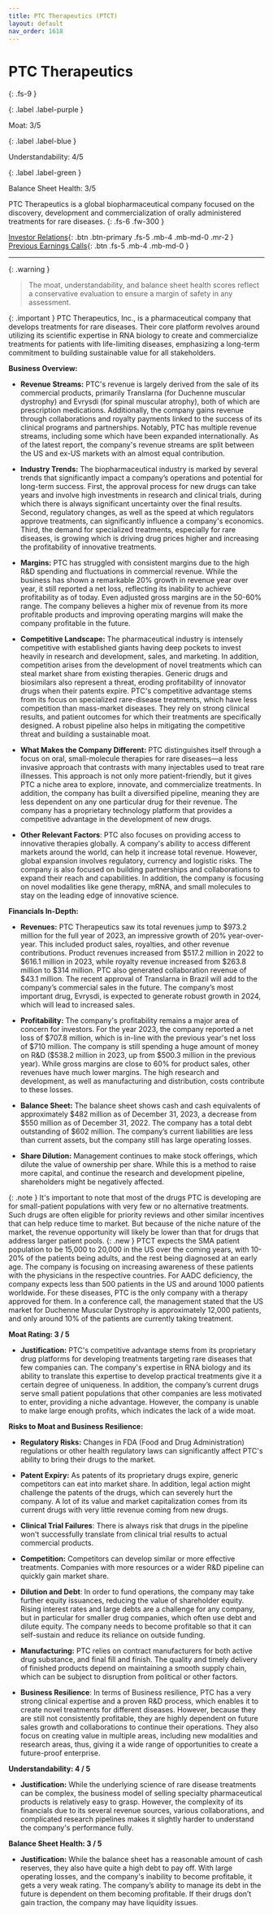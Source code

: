 ```yaml
---
title: PTC Therapeutics (PTCT)
layout: default
nav_order: 1618
---
```


# PTC Therapeutics
{: .fs-9 }

{: .label .label-purple }

Moat: 3/5

{: .label .label-blue }

Understandability: 4/5

{: .label .label-green }

Balance Sheet Health: 3/5

PTC Therapeutics is a global biopharmaceutical company focused on the discovery, development and commercialization of orally administered treatments for rare diseases.
{: .fs-6 .fw-300 }

[Investor Relations](https://www.google.com/search?q=PTCT+investor+relations){: .btn .btn-primary .fs-5 .mb-4 .mb-md-0 .mr-2 }
[Previous Earnings Calls](https://discountingcashflows.com/company/PTCT/transcripts/){: .btn .fs-5 .mb-4 .mb-md-0 }

---

{: .warning }
>The moat, understandability, and balance sheet health scores reflect a conservative evaluation to ensure a margin of safety in any assessment.


{: .important }
PTC Therapeutics, Inc., is a pharmaceutical company that develops treatments for rare diseases. Their core platform revolves around utilizing its scientific expertise in RNA biology to create and commercialize treatments for patients with life-limiting diseases, emphasizing a long-term commitment to building sustainable value for all stakeholders.

**Business Overview:**

*   **Revenue Streams:** PTC's revenue is largely derived from the sale of its commercial products, primarily Translarna (for Duchenne muscular dystrophy) and Evrysdi (for spinal muscular atrophy), both of which are prescription medications. Additionally, the company gains revenue through collaborations and royalty payments linked to the success of its clinical programs and partnerships. Notably, PTC has multiple revenue streams, including some which have been expanded internationally. As of the latest report, the company's revenue streams are split between the US and ex-US markets with an almost equal contribution.

*   **Industry Trends:** The biopharmaceutical industry is marked by several trends that significantly impact a company’s operations and potential for long-term success. First, the approval process for new drugs can take years and involve high investments in research and clinical trials, during which there is always significant uncertainty over the final results. Second, regulatory changes, as well as the speed at which regulators approve treatments, can significantly influence a company's economics. Third, the demand for specialized treatments, especially for rare diseases, is growing which is driving drug prices higher and increasing the profitability of innovative treatments.

*   **Margins:** PTC has struggled with consistent margins due to the high R&D spending and fluctuations in commercial revenue. While the business has shown a remarkable 20% growth in revenue year over year, it still reported a net loss, reflecting its inability to achieve profitability as of today. Even adjusted gross margins are in the 50-60% range. The company believes a higher mix of revenue from its more profitable products and improving operating margins will make the company profitable in the future.

*   **Competitive Landscape:** The pharmaceutical industry is intensely competitive with established giants having deep pockets to invest heavily in research and development, sales, and marketing. In addition, competition arises from the development of novel treatments which can steal market share from existing therapies. Generic drugs and biosimilars also represent a threat, eroding profitability of innovator drugs when their patents expire. PTC's competitive advantage stems from its focus on specialized rare-disease treatments, which have less competition than mass-market diseases. They rely on strong clinical results, and patient outcomes for which their treatments are specifically designed. A robust pipeline also helps in mitigating the competitive threat and building a sustainable moat.

*   **What Makes the Company Different:** PTC distinguishes itself through a focus on oral, small-molecule therapies for rare diseases—a less invasive approach that contrasts with many injectables used to treat rare illnesses. This approach is not only more patient-friendly, but it gives PTC a niche area to explore, innovate, and commercialize treatments. In addition, the company has built a diversified pipeline, meaning they are less dependent on any one particular drug for their revenue. The company has a proprietary technology platform that provides a competitive advantage in the development of new drugs.

*   **Other Relevant Factors**: PTC also focuses on providing access to innovative therapies globally. A company's ability to access different markets around the world, can help it increase total revenue. However, global expansion involves regulatory, currency and logistic risks. The company is also focused on building partnerships and collaborations to expand their reach and capabilities. In addition, the company is focusing on novel modalities like gene therapy, mRNA, and small molecules to stay on the leading edge of innovative science.

**Financials In-Depth:**

*   **Revenues:** PTC Therapeutics saw its total revenues jump to $973.2 million for the full year of 2023, an impressive growth of 20% year-over-year. This included product sales, royalties, and other revenue contributions.  Product revenues increased from $517.2 million in 2022 to $616.1 million in 2023, while royalty revenue increased from $263.8 million to $314 million. PTC also generated collaboration revenue of $43.1 million. The recent approval of Translarna in Brazil will add to the company’s commercial sales in the future. The company’s most important drug, Evrysdi, is expected to generate robust growth in 2024, which will lead to increased sales.

*   **Profitability:** The company's profitability remains a major area of concern for investors. For the year 2023, the company reported a net loss of $707.8 million, which is in-line with the previous year's net loss of $710 million. The company is still spending a huge amount of money on R&D ($538.2 million in 2023, up from $500.3 million in the previous year). While gross margins are close to 60% for product sales, other revenues have much lower margins. The high research and development, as well as manufacturing and distribution, costs contribute to these losses.

*   **Balance Sheet:** The balance sheet shows cash and cash equivalents of approximately $482 million as of December 31, 2023, a decrease from $550 million as of December 31, 2022. The company has a total debt outstanding of $602 million. The company’s current liabilities are less than current assets, but the company still has large operating losses.

*   **Share Dilution:** Management continues to make stock offerings, which dilute the value of ownership per share. While this is a method to raise more capital, and continue the research and development pipeline, shareholders might be negatively affected.

{: .note }
It's important to note that most of the drugs PTC is developing are for small-patient populations with very few or no alternative treatments. Such drugs are often eligible for priority reviews and other similar incentives that can help reduce time to market. But because of the niche nature of the market, the revenue opportunity will likely be lower than that for drugs that address larger patient pools.
{: .new }
PTCT expects the SMA patient population to be 15,000 to 20,000 in the US over the coming years, with 10-20% of the patients being adults, and the rest being diagnosed at an early age. The company is focusing on increasing awareness of these patients with the physicians in the respective countries. For AADC deficiency, the company expects less than 500 patients in the US and around 1000 patients worldwide. For these diseases, PTC is the only company with a therapy approved for them. In a conference call, the management stated that the US market for Duchenne Muscular Dystrophy is approximately 12,000 patients, and only around 10% of the patients are currently taking treatment.

**Moat Rating: 3 / 5**

*   **Justification:** PTC's competitive advantage stems from its proprietary drug platforms for developing treatments targeting rare diseases that few companies can. The company's expertise in RNA biology and its ability to translate this expertise to develop practical treatments give it a certain degree of uniqueness. In addition, the company’s current drugs serve small patient populations that other companies are less motivated to enter, providing a niche advantage. However, the company is unable to make large enough profits, which indicates the lack of a wide moat.

**Risks to Moat and Business Resilience:**

*   **Regulatory Risks:** Changes in FDA (Food and Drug Administration) regulations or other health regulatory laws can significantly affect PTC's ability to bring their drugs to the market. 
*   **Patent Expiry:** As patents of its proprietary drugs expire, generic competitors can eat into market share. In addition, legal action might challenge the patents of the drugs, which can severely hurt the company. A lot of its value and market capitalization comes from its current drugs with very little revenue coming from new drugs.
*   **Clinical Trial Failures**: There is always risk that drugs in the pipeline won't successfully translate from clinical trial results to actual commercial products. 
*   **Competition:** Competitors can develop similar or more effective treatments. Companies with more resources or a wider R&D pipeline can quickly gain market share.
*   **Dilution and Debt**: In order to fund operations, the company may take further equity issuances, reducing the value of shareholder equity. Rising interest rates and large debts are a challenge for any company, but in particular for smaller drug companies, which often use debt and dilute equity. The company needs to become profitable so that it can self-sustain and reduce its reliance on outside funding.
*   **Manufacturing:** PTC relies on contract manufacturers for both active drug substance, and final fill and finish. The quality and timely delivery of finished products depend on maintaining a smooth supply chain, which can be subject to disruption from political or other factors.

*   **Business Resilience**:  In terms of Business resilience, PTC has a very strong clinical expertise and a proven R&D process, which enables it to create novel treatments for different diseases. However, because they are still not consistently profitable, they are highly dependent on future sales growth and collaborations to continue their operations. They also focus on creating value in multiple areas, including new modalities and research areas, thus, giving it a wide range of opportunities to create a future-proof enterprise.

**Understandability: 4 / 5**

*   **Justification:** While the underlying science of rare disease treatments can be complex, the business model of selling specialty pharmaceutical products is relatively easy to grasp. However, the complexity of its financials due to its several revenue sources, various collaborations, and complicated research pipelines makes it slightly harder to understand the company's performance fully.

**Balance Sheet Health: 3 / 5**

*  **Justification:**  While the balance sheet has a reasonable amount of cash reserves, they also have quite a high debt to pay off. With large operating losses, and the company's inability to become profitable, it gets a very weak rating. The company’s ability to manage its debt in the future is dependent on them becoming profitable. If their drugs don’t gain traction, the company may have liquidity issues.

